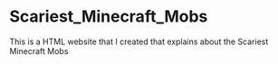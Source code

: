 # Scariest_Minecraft_Mobs
 This is a HTML website that I created that explains about the Scariest Minecraft Mobs
